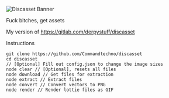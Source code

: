 ![Discasset Banner](https://cdn.discordapp.com/attachments/415951527258095616/815901327681912882/discasset.banner.png)

Fuck bitches, get assets

My version of https://gitlab.com/derpystuff/discasset

Instructions
```
git clone https://github.com/Commandtechno/discasset
cd discasset
// [Optional] Fill out config.json to change the image sizes
node clear // [Optional], resets all files
node download // Get files for extraction
node extract // Extract files
node convert // Convert vectors to PNG
node render // Render lottie files as GIF
```
